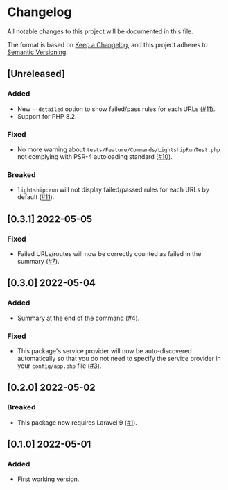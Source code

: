 # Changelog
All notable changes to this project will be documented in this file.

The format is based on [Keep a Changelog](https://keepachangelog.com/en/1.0.0/),
and this project adheres to [Semantic Versioning](https://semver.org/spec/v2.0.0.html).

## [Unreleased]

### Added

- New `--detailed` option to show failed/pass rules for each URLs ([#11](https://github.com/lightship-core/lightship-laravel/issues/11)).
- Support for PHP 8.2.

### Fixed

- No more warning about `tests/Feature/Commands/LightshipRunTest.php` not complying with PSR-4 autoloading standard ([#10](https://github.com/lightship-core/lightship-laravel/issues/10)).

### Breaked

- `lightship:run` will not display failed/passed rules for each URLs by default ([#11](https://github.com/lightship-core/lightship-laravel/issues/11)).

## [0.3.1] 2022-05-05

### Fixed

- Failed URLs/routes will now be correctly counted as failed in the summary ([#7](https://github.com/lightship-core/lightship-laravel/issues/7)).

## [0.3.0] 2022-05-04

### Added

- Summary at the end of the command ([#4](https://github.com/lightship-core/lightship-laravel/issues/4)).

### Fixed

- This package's service provider will now be auto-discovered automatically so that you do not need to specify the service provider in your `config/app.php` file ([#3](https://github.com/lightship-core/lightship-laravel/issues/3)).

## [0.2.0] 2022-05-02

### Breaked

- This package now requires Laravel 9 ([#1](https://github.com/lightship-core/lightship-laravel/issues/1)).

## [0.1.0] 2022-05-01

### Added

- First working version.
